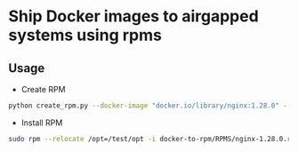 # Ship Docker images to airgapped systems using rpms

## Usage

- Create RPM

```sh
python create_rpm.py --docker-image "docker.io/library/nginx:1.28.0" --name "nginx" --scripts-dir ./scripts --spec-file image.spec_file --service-file image.service
```

- Install RPM

```sh
sudo rpm --relocate /opt=/test/opt -i docker-to-rpm/RPMS/nginx-1.28.0.rpm
```
